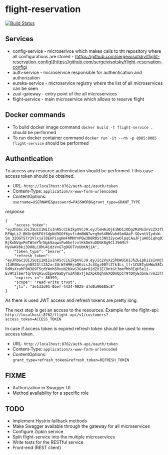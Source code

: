 # flight-reservation
[![Build Status](https://travis-ci.com/sergeivisotsky/flight-reservation.svg?branch=master)](https://travis-ci.com/sergeivisotsky/flight-reservation)

## Services
* config-service - microserivce which makes calls to tht repository where all configurations are stored - [https://github.com/sergeivisotsky/flight-reservation-config](https://github.com/sergeivisotsky/flight-reservation-config)
* auth-service - microservice responsible for authentication and authorization
* eureka-service - microservice registry where the list of all microservices can be seen
* zuul-gateway - entry point of the all microservices
* flight-service - main microservice which allows to reserve flight

## Docker commands
* To build docker image command `docker build -t flight-service .` should be performed
* To run docker container command `docker run -it --rm -p 8085:8085 flight-service` should be performed

## Authentication
To access any resource authentication should be performed. I this case access token should be obtained.
* URL: `http://localhost:8762/auth-api/oauth/token`
* Content-Type: `application/x-www-form-urlencoded`
* ContentOptions: `username=USERNAME&password=PASSWORD&grant_type=GRANT_TYPE`

_response_
```
{
    "access_token": "eyJhbGciOiJSUzI1NiIsInR5cCI6IkpXVCJ9.eyJleHAiOjE1NDIzODg2MzMsInVzZXJfbmFtZSI6ImFkbWluIiwiYXV0aG9yaXRpZXMiOlsiUk9MRV9VU0VSIiwiUk9MRV9BRE1JTiJdLCJqdGkiOiIzZTEzM2Q5MS0wYmVmLTQ0MzQtOTAyNS1kZmQwYTk2Njg1YzgiLCJjbGllbnRfaWQiOiJ0cnVzdGVkLWNsaWVudCIsInNjb3BlIjpbInJlYWQiLCJ3cml0ZSIsInRydXN0Il19.GHfKu8p7sEIBKPOoH7iknWj5eBffaoPEa2e3YZ3EAS-RFWpLi2-BK0rQd6FOtSdpNd9GOf6yvfcdmBWN7wrq9mS4RWVuhdSm8AaP-SOvntVIydvW-5m_32OGTS7r2Vlxjal0EkPisgHmFKMNYnPQw3D8R0St3NV32ycwOlpqCAaJFjuAO5iqhq0IuxUOJjGplqqNI9ubdd9qvZ7giHMbXhBbaBzsVBgzlQLkZAxN11VytqzVaC0ZL-BjKoNVgxPmTWtmY5rNgk9aqwvFw0hefzvlKkDmYuDDGK8g9C1J56MiY-HyVwKkbki3D08LC8hU4idzVxG7g9G6TVuUbKNjiA",
    "token_type": "bearer",
    "refresh_token": "eyJhbGciOiJSUzI1NiIsInR5cCI6IkpXVCJ9.eyJ1c2VyX25hbWUiOiJhZG1pbiIsInNjb3BlIjpbInJlYWQiLCJ3cml0ZSIsInRydXN0Il0sImF0aSI6IjNlMTMzZDkxLTBiZWYtNDQzNC05MDI1LWRmZDBhOTY2ODVjOCIsImV4cCI6MTU0MjU2MTQzMywiYXV0aG9yaXRpZXMiOlsiUk9MRV9VU0VSIiwiUk9MRV9BRE1JTiJdLCJqdGkiOiI4OWIzMjA3OC1jMDczLTQ4MDctOWVmZS04MjYzNDkxMjYyMGIiLCJjbGllbnRfaWQiOiJ0cnVzdGVkLWNsaWVudCJ9.APVVEQjLxnPiCS_Ri4AVhjgcRG_UrDZ-lIdEGNxsnyh0S23lt2A2xr3UrWfH9HjeQKsLsJs4Xgz00YlZfk3Ls_ttr1CUEIybHWu58Cq4JrypLIplUnhcGi6ZewAJWlolwrpLQTQEisemg7WbgKxohTn-RdMsXruhP8N389F5cdYWnh6RvuN2bXwS3Ga4rO2dZOIECDntGt3mefhbREgH5e1i-EvHt2l6ertqrbVqAiudbpwVGaDyYuZAh8xTj6ZXpkOqhm6XODmUpCT9tOXyEdSnErvmZJTOEswuloWnsWdlpmQbrirUub_nr7Yx5Z5ilDUwiYL9wbcoS6XL4yrfJQ",
    "expires_in": 86399,
    "scope": "read write trust",
    "jti": "3e133d91-0bef-4434-9025-dfd0a96685c8"
}
```
As there is used JWT access and refresh tokens are pretty long.

The next step is get an access to the resources. Example for the flight-api: `http://localhost:8762/flight-api/v1/customers?access_token=ACCESS_TOKEN`

In case if access token is expired refresh token should be used to renew access token.
* URL: `http://localhost:8762/auth-api/oauth/token`
* Content-Type: `application/x-www-form-urlencoded`
* ContentOptions: `grant_type=refresh_token&refresh_token=REFRESH_TOKEN`

## FIXME
* Authorization in Swagger UI
* Method availability for a specific role

## TODO
* Implement Hystrix fallback methods
* Make Swagger available through the gateway for all microservices
* Configure Zipkin service
* Split flight-service into the multiple microservices
* Write tests for the RESTful service
* Front-end (REST client)